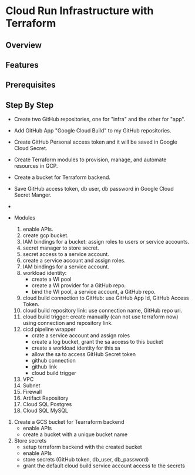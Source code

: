 # Cloud Run Infrastructure with Terraform

## Overview

## Features

## Prerequisites

## Step By Step

- Create two GitHub repositories, one for "infra" and the other for "app".
- Add GitHub App "Google Cloud Build" to my GitHub repositories.
- Create GitHub Personal access token and it will be saved in Google Cloud Secret.
- Create Terraform modules to provision, manage, and automate resources in GCP.
- Create a bucket for Terraform backend.
- Save GitHub access token, db user, db password in Google Cloud Secret Manger.
- 

- Modules
    1. enable APIs.
    2. create gcp bucket.
    3. IAM bindings for a bucket: assign roles to users or service accounts.
    4. secret manager to store secret.
    5. secret access to a service account.
    6. create a service account and assign roles.
    7. IAM bindings for a service account.
    8. workload identity:
        - create a WI pool
        - create a WI provider for a GitHub repo.
        - bind the WI pool, a service account, a  GitHub repo.
    9. cloud build connection to GitHub: use GitHub App Id, GitHub Access Token.
    10. cloud build repository link: use connection name, GitHub repo uri.
    11. cloud build trigger: create manually (can not use terraform now) using connection and repository link.
    12. cicd pipeline wrapper
        - crate a service account and assign roles
        - create a log bucket, grant the sa access to this bucket
        - create a workload identity for this sa
        - allow the sa to access GitHub Secret token
        - github connection
        - github link
        - cloud build trigger
    13. VPC
    14. Subnet
    15. Firewall
    16. Artifact Repository
    17. Cloud SQL Postgres
    18. Cloud SQL MySQL
1. Create a GCS bucket for Tearraform backend
    - enable APIs
    - create a bucket with a unique bucket name
2. Store secrets
    - setup terraform backend with the created bucket
    - enable APIs
    - store secrets (GitHub token, db_user, db_password)
    - grant the default cloud build service account access to the secrets

